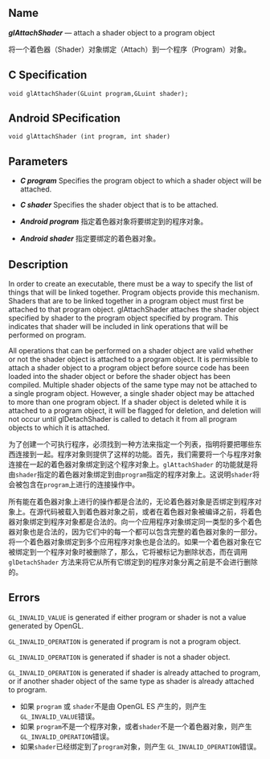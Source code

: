 ## Name

***glAttachShader***  — attach a shader object to a program object

将一个着色器（Shader）对象绑定（Attach）到一个程序（Program）对象。

## C Specification

`void glAttachShader(GLuint program,GLuint shader);`

## Android SPecification

`void glAttachShader (int program, int shader)`

## Parameters

* ***C program*** Specifies the program object to which a shader object will be attached.


* ***C shader*** Specifies the shader object that is to be attached.



* ***Android program*** 指定着色器对象将要绑定到的程序对象。
* ***Android shader*** 指定要绑定的着色器对象。

## Description

In order to create an executable, there must be a way to specify the list of things that will be linked together. Program objects provide this mechanism. Shaders that are to be linked together in a program object must first be attached to that program object. glAttachShader attaches the shader object specified by shader to the program object specified by program. This indicates that shader will be included in link operations that will be performed on program.

All operations that can be performed on a shader object are valid whether or not the shader object is attached to a program object. It is permissible to attach a shader object to a program object before source code has been loaded into the shader object or before the shader object has been compiled. Multiple shader objects of the same type may not be attached to a single program object. However, a single shader object may be attached to more than one program object. If a shader object is deleted while it is attached to a program object, it will be flagged for deletion, and deletion will not occur until glDetachShader is called to detach it from all program objects to which it is attached.

为了创建一个可执行程序，必须找到一种方法来指定一个列表，指明将要把哪些东西连接到一起。程序对象则提供了这样的功能。首先，我们需要将一个与程序对象连接在一起的着色器对象绑定到这个程序对象上。`glAttachShader` 的功能就是将由`shader`指定的着色器对象绑定到由`program`指定的程序对象上。这说明`shader`将会被包含在`program`上进行的连接操作中。

所有能在着色器对象上进行的操作都是合法的，无论着色器对象是否绑定到程序对象上。在源代码被载入到着色器对象之前，或者在着色器对象被编译之前，将着色器对象绑定到程序对象都是合法的。向一个应用程序对象绑定同一类型的多个着色器对象也是合法的，因为它们中的每一个都可以包含完整的着色器对象的一部分。将一个着色器对象绑定到多个应用程序对象也是合法的。如果一个着色器对象在它被绑定到一个程序对象时被删除了，那么，它将被标记为删除状态，而在调用 `glDetachShader` 方法来将它从所有它绑定到的程序对象分离之前是不会进行删除的。

## Errors

`GL_INVALID_VALUE` is generated if either program or shader is not a value generated by OpenGL.

`GL_INVALID_OPERATION` is generated if program is not a program object.

`GL_INVALID_OPERATION` is generated if shader is not a shader object.

`GL_INVALID_OPERATION` is generated if shader is already attached to program, or if another shader object of the same type as shader is already attached to program.

* 如果 `program` 或 `shader`不是由 OpenGL ES 产生的，则产生 `GL_INVALID_VALUE`错误。
* 如果 `program`不是一个程序对象，或者`shader`不是一个着色器对象，则产生`GL_INVALID_OPERATION`错误。
* 如果`shader`已经绑定到了`program`对象，则产生 `GL_INVALID_OPERATION`错误。